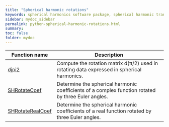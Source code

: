 ```yaml
---
title: "Spherical harmonic rotations"
keywords: spherical harmonics software package, spherical harmonic transform, legendre functions, multitaper spectral analysis, fortran, Python, gravity, magnetic field
sidebar: mydoc_sidebar
permalink: python-spherical-harmonic-rotations.html
summary: 
toc: false
folder: mydoc
---
```


<style>
table:nth-of-type(n) {
    display:table;
    width:100%;
}
table:nth-of-type(n) th:nth-of-type(2) {
    width:75%;
}
</style>

| Function name | Description |
| ------------- | ----------- |
| [djpi2](pydjpi2.html) | Compute the rotation matrix d(&pi;/2) used in rotating data expressed in spherical harmonics. |
| [SHRotateCoef](pyshrotatecoef.html) | Determine the spherical harmonic coefficients of a complex function rotated by three Euler angles. |
| [SHRotateRealCoef](pyshrotaterealcoef.html) | Determine the spherical harmonic coefficients of a real function rotated by three Euler angles. |

